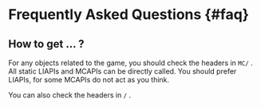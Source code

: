 # Frequently Asked Questions {#faq}

## How to get ... ?

For any objects related to the game, you should check the headers in `MC/` .
All static LIAPIs and MCAPIs can be directly called.
You should prefer LIAPIs, for some MCAPIs do not act as you think.

You can also check the headers in `/` .